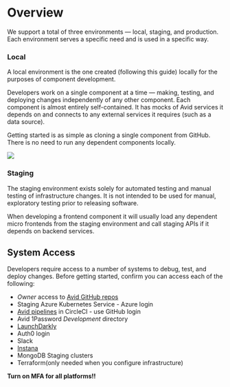 # Overview

We support a total of three environments — local, staging, and production. Each environment serves a specific need and is used in a specific way.

### Local

A local environment is the one created (following this guide) locally for the purposes of component development.

Developers work on a single component at a time — making, testing, and deploying changes independently of any other component. Each component is almost entirely self-contained. It has mocks of Avid services it depends on and connects to any external services it requires (such as a data source).

Getting started is as simple as cloning a single component from GitHub. There is no need to run any dependent components locally.

![](../../../../img/assets/LocalDevelopment.jpg)

### Staging

The staging environment exists solely for automated testing and manual testing of infrastructure changes. It is not intended to be used for manual, exploratory testing prior to releasing software.

When developing a frontend component it will usually load any dependent micro frontends from the staging environment and call staging APIs if it depends on backend services.

## System Access

Developers require access to a number of systems to debug, test, and deploy changes. Before getting started, confirm you can access each of the following:

* _Owner_ access to [Avid GitHub repos](https://github.com/avidaml)
* Staging Azure Kubernetes Service - Azure login
* [Avid pipelines](https://app.circleci.com/pipelines/github/avidaml) in CircleCI - use GitHub login
* Avid 1Password _Development_ directory
* [LaunchDarkly](https://app.launchdarkly.com)
* Auth0 login
* Slack
* [Instana](https://lavender-luna0zpavv.instana.io)
* MongoDB Staging clusters
* Terraform(only needed when you configure infrastructure)

**Turn on MFA for all platforms!!**
